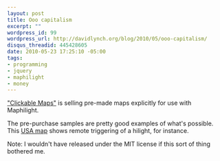 ```yaml
--- 
layout: post
title: Ooo capitalism
excerpt: ""
wordpress_id: 99
wordpress_url: http://davidlynch.org/blog/2010/05/ooo-capitalism/
disqus_threadid: 445428605
date: 2010-05-23 17:25:10 -05:00
tags: 
- programming
- jquery
- maphilight
- money
---
```

["Clickable Maps"](http://www.clickablemaps.com/) is selling pre-made maps explicitly for use with Maphilight.

The pre-purchase samples are pretty good examples of what's possible. This [USA map](http://www.clickablemaps.com/clickable-map-of-the-united-states-small/) shows remote triggering of a hilight, for instance.

Note: I wouldn't have released under the MIT license if this sort of thing bothered me.
